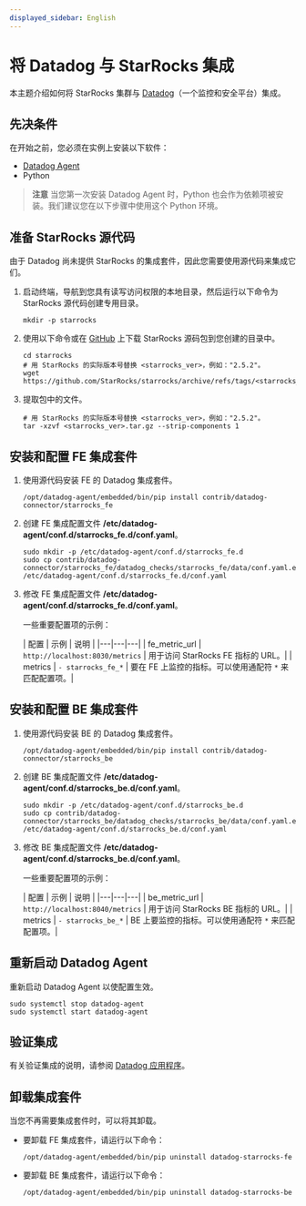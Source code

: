 ```yaml
---
displayed_sidebar: English
---
```


# 将 Datadog 与 StarRocks 集成

本主题介绍如何将 StarRocks 集群与 [Datadog](https://www.datadoghq.com/)（一个监控和安全平台）集成。

## 先决条件

在开始之前，您必须在实例上安装以下软件：

- [Datadog Agent](https://docs.datadoghq.com/getting_started/agent/)
- Python

> **注意**
> 当您第一次安装 Datadog Agent 时，Python 也会作为依赖项被安装。我们建议您在以下步骤中使用这个 Python 环境。

## 准备 StarRocks 源代码

由于 Datadog 尚未提供 StarRocks 的集成套件，因此您需要使用源代码来集成它们。

1. 启动终端，导航到您具有读写访问权限的本地目录，然后运行以下命令为 StarRocks 源代码创建专用目录。

   ```shell
   mkdir -p starrocks
   ```

2. 使用以下命令或在 [GitHub](https://github.com/StarRocks/starrocks/tags) 上下载 StarRocks 源码包到您创建的目录中。

   ```shell
   cd starrocks
   # 用 StarRocks 的实际版本号替换 <starrocks_ver>，例如："2.5.2"。
   wget https://github.com/StarRocks/starrocks/archive/refs/tags/<starrocks_ver>.tar.gz
   ```

3. 提取包中的文件。

   ```shell
   # 用 StarRocks 的实际版本号替换 <starrocks_ver>，例如："2.5.2"。
   tar -xzvf <starrocks_ver>.tar.gz --strip-components 1
   ```

## 安装和配置 FE 集成套件

1. 使用源代码安装 FE 的 Datadog 集成套件。

   ```shell
   /opt/datadog-agent/embedded/bin/pip install contrib/datadog-connector/starrocks_fe
   ```

2. 创建 FE 集成配置文件 **/etc/datadog-agent/conf.d/starrocks_fe.d/conf.yaml**。

   ```shell
   sudo mkdir -p /etc/datadog-agent/conf.d/starrocks_fe.d
   sudo cp contrib/datadog-connector/starrocks_fe/datadog_checks/starrocks_fe/data/conf.yaml.example /etc/datadog-agent/conf.d/starrocks_fe.d/conf.yaml
   ```

3. 修改 FE 集成配置文件 **/etc/datadog-agent/conf.d/starrocks_fe.d/conf.yaml**。

   一些重要配置项的示例：

   | 配置 | 示例 | 说明 |
|---|---|---|
   | fe_metric_url | `http://localhost:8030/metrics` | 用于访问 StarRocks FE 指标的 URL。|
   | metrics | `- starrocks_fe_*` | 要在 FE 上监控的指标。可以使用通配符 `*` 来匹配配置项。|

## 安装和配置 BE 集成套件

1. 使用源代码安装 BE 的 Datadog 集成套件。

   ```shell
   /opt/datadog-agent/embedded/bin/pip install contrib/datadog-connector/starrocks_be
   ```

2. 创建 BE 集成配置文件 **/etc/datadog-agent/conf.d/starrocks_be.d/conf.yaml**。

   ```shell
   sudo mkdir -p /etc/datadog-agent/conf.d/starrocks_be.d
   sudo cp contrib/datadog-connector/starrocks_be/datadog_checks/starrocks_be/data/conf.yaml.example /etc/datadog-agent/conf.d/starrocks_be.d/conf.yaml
   ```

3. 修改 BE 集成配置文件 **/etc/datadog-agent/conf.d/starrocks_be.d/conf.yaml**。

   一些重要配置项的示例：

   | 配置 | 示例 | 说明 |
|---|---|---|
   | be_metric_url | `http://localhost:8040/metrics` | 用于访问 StarRocks BE 指标的 URL。|
   | metrics | `- starrocks_be_*` | BE 上要监控的指标。可以使用通配符 `*` 来匹配配置项。|

## 重新启动 Datadog Agent

重新启动 Datadog Agent 以使配置生效。

```shell
sudo systemctl stop datadog-agent
sudo systemctl start datadog-agent
```

## 验证集成

有关验证集成的说明，请参阅 [Datadog 应用程序](https://docs.datadoghq.com/getting_started/application/)。

## 卸载集成套件

当您不再需要集成套件时，可以将其卸载。

- 要卸载 FE 集成套件，请运行以下命令：

  ```shell
  /opt/datadog-agent/embedded/bin/pip uninstall datadog-starrocks-fe
  ```

- 要卸载 BE 集成套件，请运行以下命令：

  ```shell
  /opt/datadog-agent/embedded/bin/pip uninstall datadog-starrocks-be
  ```